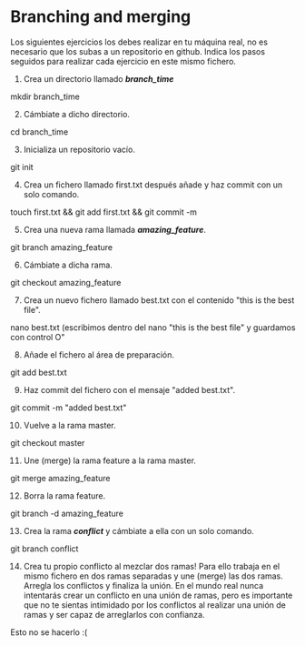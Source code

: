 # Branching and merging

Los siguientes ejercicios los debes realizar en tu máquina real, no es necesario que los subas a un repositorio en github. Indica los pasos seguidos para realizar cada ejercicio en este mismo fichero.

1. Crea un directorio llamado _**branch_time**_

  mkdir branch_time

2. Cámbiate a dicho directorio.

  cd branch_time

3. Inicializa un repositorio vacío.

  git init

4. Crea un fichero llamado first.txt después añade y haz commit con un solo comando.

  touch first.txt && git add first.txt && git commit -m

5. Crea una nueva rama llamada _**amazing_feature**_.

  git branch amazing_feature

6. Cámbiate a dicha rama.

  git checkout amazing_feature

7. Crea un nuevo fichero llamado best.txt con el contenido "this is the best file".

nano best.txt (escribimos dentro del nano "this is the best file" y guardamos con control O"

8. Añade el fichero al área de preparación.

  git add best.txt

9. Haz commit del fichero con el mensaje "added best.txt".

  git commit -m "added best.txt"

10. Vuelve a la rama master.

  git checkout master

11. Une (merge) la rama feature a la rama master.

  git merge amazing_feature

12. Borra la rama feature.

  git branch -d amazing_feature

13. Crea la rama _**conflict**_ y cámbiate a ella con un solo comando.

  git branch conflict

14. Crea tu propio conflicto al mezclar dos ramas! Para ello trabaja en el mismo fichero en dos ramas separadas y une (merge) las dos ramas. Arregla los conflictos y finaliza la unión. En el mundo real nunca intentarás crear un conflicto en una unión de ramas, pero es importante que no te sientas intimidado por los conflictos al realizar una unión de ramas y ser capaz de arreglarlos con confianza.

Esto no se hacerlo :(





